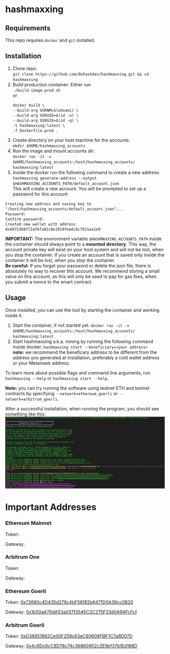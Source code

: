 # hashmaxxing

## Requirements
This repo requires `docker` and `git` installed.

## Installation

1. Clone repo: </br>
   `git clone https://github.com/0xhashdev/hashmaxxing.git && cd hashmaxxing` 
2. Build production container: Either run </br>
    `./build-image-prod.sh` </br>
    or </br>
    ```
    docker build \
    --build-arg USRNM=$(whoami) \
    --build-arg USRUID=$(id -u) \
    --build-arg USRGID=$(id -g) \
    -t hashmaxxing:latest \
    -f Dockerfile.prod .
    ```
3. Create directory on your host machine for the accounts: </br> `mkdir $HOME/hashmaxxing_accounts`
4. Run the image and mount accounts dir: </br> `docker run -it -v $HOME/hashmaxxing_accounts:/host/hashmaxxing_accounts/ hashmaxxing:latest`
5. Inside the docker run the following command to create a new address: </br> `hashmaxxing generate-address --output $HASHMAXXING_ACCOUNTS_PATH/default_account.json` </br> This will create a new account. You will be prompted to set up a password for this account: </br> 
```
Creating new address and saving key to "/host/hashmaxxing_accounts/default_account.json"...
Password:
Confirm password:
Created new wallet with address 0x4872368f72af6fa81c0e1919feadcbc7631aa1e9
```
**IMPORTANT:** The environment variable `$HASHMAXXING_ACCOUNTS_PATH` inside the container should always point to a **mounted directory**. This way, the account private key will exist on your host system and will not be lost, when you stop the container. If you create an account that is saved only inside the container it will be lost, when you stop the container. </br>
**Be careful:** If you forget your password or delete the json file, there is absolutely no way to recover this account. We recommend storing a small value on this account, as this will only be used to pay for gas fees, when you submit a nonce to the smart contract.

## Usage

Once installed, you can use the tool by starting the container and working inside it. 

1. Start the container, if not started yet: `docker run -it -v $HOME/hashmaxxing_accounts:/host/hashmaxxing_accounts/ hashmaxxing:latest` </br>
2. Start hashmaxxing a.k.a. mining by running the following command inside docker: `hashmaxxing start --beneficiary=<your address>` </br> **note:** we recommend the beneficary address to be different from the address you generated at installation, preferably a cold wallet address or your Metamask address.

To learn more about possible flags and command line arguments, run `hashmaxxing --help` or `hashmaxxing start --help`.

**Note:** you can try running the software using testnet ETH and testnet contracts by  specifying `--network=ethereum_goerli` or `--network=arbitrum_goerli`.

After a successful installation, when running the program, you should see something like this:
<img src="./successful.png"/></br>

# Important Addresses

### Ethereum Mainnet
Token: 

Gateway: 

### Arbitrum One
Token: 

Gateway: 

### Ethereum Goerli
Token: [0x72680c4D435d276c4bF56f82b6471D0A36cc0B20](https://goerli.etherscan.io/address/0x72680c4D435d276c4bF56f82b6471D0A36cc0B20)

Gateway: [0x1b50aA79dA53a037f3545C2C275F33d0A94FcFcf](https://goerli.etherscan.io/address/0x1b50aA79dA53a037f3545C2C275F33d0A94FcFcf)

### Arbitrum Goerli
Token: [0xD38851882Ce00F259c63eC80609f18F1C7a8D07D](https://goerli.arbiscan.io/address/0xD38851882Ce00F259c63eC80609f18F1C7a8D07D)

Gateway: [0x4c6Dc6cC8D78c74c36860902c2E9bf37b1Ed188D](https://goerli.arbiscan.io/address/0x4c6Dc6cC8D78c74c36860902c2E9bf37b1Ed188D)

